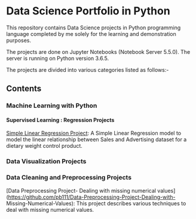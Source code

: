 # Data Science Portfolio in Python

This repository contains Data Science projects in Python programming language completed by me solely for the learning and demonstration purposes. 

The projects are done on Jupyter Notebooks (Notebook Server 5.5.0). The server is running on Python version 3.6.5.

The projects are divided into various categories listed as follows:- 

## Contents

 
### Machine Learning with Python

   
   #### Supervised Learning : Regression Projects 
   
   [Simple Linear Regression Project](https://github.com/pb111/data-science-portfolio/blob/master/SLR%20Project.ipynb): A Simple  Linear   Regression model to model the linear relationship between Sales and Advertising dataset for a dietary weight control product.
     
    
   
   ### Data Visualization Projects
   
     
   ### Data Cleaning and Preprocessing Projects
   
   [Data Preprocessing Project- Dealing with missing numerical values](https://github.com/pb111/Data-Preprocessing-Project-Dealing-with-   Missing-Numerical-Values): This project describes various techniques to deal with missing numerical values. 
